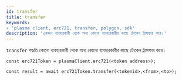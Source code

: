 ```yaml
---
id: transfer
title: transfer
keywords:
- 'plasma client, erc721, transfer, polygon, sdk'
description: 'একজন ব্যবহারকারী থেকে অন্য কোনো ব্যবহারকারীর কাছে টোকেন ট্রান্সফার করে।'
---
```


`transfer` পদ্ধতি কোনো ব্যবহারকারী থেকে অন্য কোনো ব্যবহারকারীর কাছে টোকেন ট্রান্সফার করে।

```
const erc721Token = plasmaClient.erc721(<token address>);

const result = await erc721Token.transfer(<tokenid>,<from>,<to>);

```
